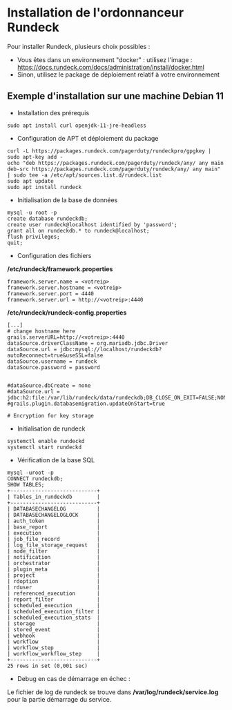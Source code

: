 # Installation de l'ordonnanceur Rundeck

Pour installer Rundeck, plusieurs choix possibles :
* Vous êtes dans un environnement "docker" : utilisez l'image : https://docs.rundeck.com/docs/administration/install/docker.html
* Sinon, utilisez le package de déploiement relatif à votre environnement

## Exemple d'installation sur une machine Debian 11

* Installation des prérequis 
```
sudo apt install curl openjdk-11-jre-headless
```

* Configuration de APT et déploiement du package
```
curl -L https://packages.rundeck.com/pagerduty/rundeckpro/gpgkey | sudo apt-key add -
echo "deb https://packages.rundeck.com/pagerduty/rundeck/any/ any main
deb-src https://packages.rundeck.com/pagerduty/rundeck/any/ any main" | sudo tee -a /etc/apt/sources.list.d/rundeck.list
sudo apt update
sudo apt install rundeck
```

* Initialisation de la base de données
```
mysql -u root -p
create database rundeckdb;
create user rundeck@localhost identified by 'password';
grant all on rundeckdb.* to rundeck@localhost;
flush privileges;
quit;
```

* Configuration des fichiers

**/etc/rundeck/framework.properties**
```
framework.server.name = <votreip>
framework.server.hostname = <votreip>
framework.server.port = 4440
framework.server.url = http://<votreip>:4440
```

**/etc/rundeck/rundeck-config.properties**
```
[...]
# change hostname here
grails.serverURL=http://<votreip>:4440
dataSource.driverClassName = org.mariadb.jdbc.Driver
dataSource.url = jdbc:mysql://localhost/rundeckdb?autoReconnect=true&useSSL=false
dataSource.username = rundeck
dataSource.password = password


#dataSource.dbCreate = none
#dataSource.url = jdbc:h2:file:/var/lib/rundeck/data/rundeckdb;DB_CLOSE_ON_EXIT=FALSE;NON_KEYWORDS=MONTH,HOUR,MINUTE,YEAR,SECONDS
#grails.plugin.databasemigration.updateOnStart=true

# Encryption for key storage
```

* Initialisation de rundeck
```
systemctl enable rundeckd
systemctl start rundeckd
```

* Vérification de la base SQL
```
mysql -uroot -p
CONNECT rundeckdb;
SHOW TABLES;
+----------------------------+
| Tables_in_rundeckdb        |
+----------------------------+
| DATABASECHANGELOG          |
| DATABASECHANGELOGLOCK      |
| auth_token                 |
| base_report                |
| execution                  |
| job_file_record            |
| log_file_storage_request   |
| node_filter                |
| notification               |
| orchestrator               |
| plugin_meta                |
| project                    |
| rdoption                   |
| rduser                     |
| referenced_execution       |
| report_filter              |
| scheduled_execution        |
| scheduled_execution_filter |
| scheduled_execution_stats  |
| storage                    |
| stored_event               |
| webhook                    |
| workflow                   |
| workflow_step              |
| workflow_workflow_step     |
+----------------------------+
25 rows in set (0,001 sec)
```

* Debug en cas de démarrage en échec :

Le fichier de log de rundeck se trouve dans **/var/log/rundeck/service.log** pour la partie démarrage du service.